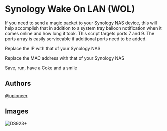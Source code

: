 # Synology Wake On LAN (WOL)

If you need to send a magic packet to your Synology NAS device, this will help accomplish that in addition to a system tray balloon notification when it comes online and how long it took. This script targets ports 7 and 9. The ports array is easily serviceable if additional ports need to be added.

Replace the IP with that of your Synology NAS

Replace the MAC address with that of your Synology NAS

Save, run, have a Coke and a smile
## Authors

[@upioneer](https://www.github.com/upioneer)


## Images

![DS923+](https://www.synology.com/img/products/detail/DS923plus/heading.png)
